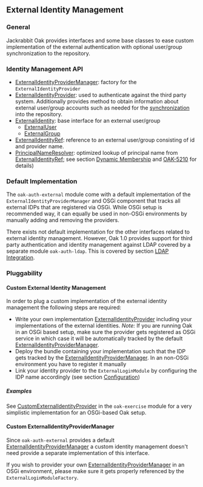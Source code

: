 <!--
   Licensed to the Apache Software Foundation (ASF) under one or more
   contributor license agreements.  See the NOTICE file distributed with
   this work for additional information regarding copyright ownership.
   The ASF licenses this file to You under the Apache License, Version 2.0
   (the "License"); you may not use this file except in compliance with
   the License.  You may obtain a copy of the License at

       http://www.apache.org/licenses/LICENSE-2.0

   Unless required by applicable law or agreed to in writing, software
   distributed under the License is distributed on an "AS IS" BASIS,
   WITHOUT WARRANTIES OR CONDITIONS OF ANY KIND, either express or implied.
   See the License for the specific language governing permissions and
   limitations under the License.
-->

External Identity Management
--------------------------------------------------------------------------------

### General

Jackrabbit Oak provides interfaces and some base classes to ease custom implementation 
of the external authentication with optional user/group synchronization to the repository.

### Identity Management API

- [ExternalIdentityProviderManager]: factory for the `ExternalIdentityProvider`
- [ExternalIdentityProvider]: used to authenticate against the third party system. 
Additionally provides method to obtain information about external user/group 
accounts such as needed for the [synchronization](usersync.html) into the repository.
- [ExternalIdentity]: base interface for an external user/group
    - [ExternalUser]
    - [ExternalGroup]
- [ExternalIdentityRef]: reference to an external user/group consisting of id and provider name.
- [PrincipalNameResolver]: optimized lookup of principal name from [ExternalIdentityRef]; see section [Dynamic Membership](external/dynamic.html) and [OAK-5210] for details)

### Default Implementation

The `oak-auth-external` module come with a default implementation of the 
`ExternalIdentityProviderManager` and OSGi component that tracks all
external IDPs that are registered via OSGi. While OSGi setup is recommended
way, it can equally be used in non-OSGi environments by manually adding 
and removing the providers.

There exists not default implementation for the other interfaces related
to external identity management. However, Oak 1.0 provides support for third 
party authentication and identity management against LDAP covered by
a separate module `oak-auth-ldap`. This is covered by section [LDAP Integration](ldap.html).

### Pluggability

#### Custom External Identity Management

In order to plug a custom implementation of the external identity management
the following steps are required:

- Write your own implementation [ExternalIdentityProvider] including your implementations of the external identities. 
  _Note:_ If you are running Oak in an OSGi based setup, make sure the provider gets registered as OSGi service in which case it will be automatically tracked by the default [ExternalIdentityProviderManager].
- Deploy the bundle containing your implementation such that the IDP gets
  tracked by the [ExternalIdentityProviderManager]. In an non-OSGi environment
  you have to register it manually
- Link your identity provider to the `ExternalLoginModule` by configuring the IDP name accordingly (see section [Configuration](externalloginmodule.html#configuration))  

##### Examples

See [CustomExternalIdentityProvider] in the `oak-exercise` module for a
very simplistic implementation for an OSGi-based Oak setup.

#### Custom ExternalIdentityProviderManager

Since `oak-auth-external` provides a default [ExternalIdentityProviderManager] 
a custom identity management doesn't need provide a separate implementation 
of this interface. 

If you wish to provider your own [ExternalIdentityProviderManager] in an
OSGi environment, please make sure it gets properly referenced by the
`ExternalLoginModuleFactory`.

<!-- references -->
[ExternalIdentityProviderManager]: /oak/docs/apidocs/org/apache/jackrabbit/oak/spi/security/authentication/external/ExternalIdentityProviderManager.html
[ExternalIdentityProvider]: /oak/docs/apidocs/org/apache/jackrabbit/oak/spi/security/authentication/external/ExternalIdentityProvider.html
[ExternalIdentity]: /oak/docs/apidocs/org/apache/jackrabbit/oak/spi/security/authentication/external/ExternalIdentity.html
[ExternalUser]: /oak/docs/apidocs/org/apache/jackrabbit/oak/spi/security/authentication/external/ExternalUser.html
[ExternalGroup]: /oak/docs/apidocs/org/apache/jackrabbit/oak/spi/security/authentication/external/ExternalGroup.html
[ExternalIdentityRef]: /oak/docs/apidocs/org/apache/jackrabbit/oak/spi/security/authentication/external/ExternalIdentityRef.html
[CustomExternalIdentityProvider]: http://svn.apache.org/repos/asf/jackrabbit/oak/trunk/oak-exercise/src/main/java/org/apache/jackrabbit/oak/exercise/security/authentication/external/CustomExternalIdentityProvider.java
[PrincipalNameResolver]: /oak/docs/apidocs/org/apache/jackrabbit/oak/spi/security/authentication/external/PrincipalNameResolver.html
[OAK-5210]: https://issues.apache.org/jira/browse/OAK-5210